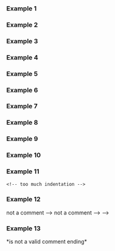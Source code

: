 ### Example 1

<!-- comment -->

### Example 2

<!---->

### Example 3

<!-- -->

### Example 4

<!-- - -->

### Example 5

<!-- -- -->

### Example 6

<!-- --->

### Example 7

<!----->

### Example 8

<!------>

### Example 9

<!-- My favorite operators are > and <!-->

### Example 10

<!-- multi
line	
comment
-->

### Example 11

   <!-- indented comment -->

    <!-- too much indentation -->

### Example 12

<!--> not a comment -->

<!---> not a comment -->

<!-- <!-- not a comment? --> -->

### Example 13

<!-- block ends at the end of the document since --!>

*is not a valid comment ending*
